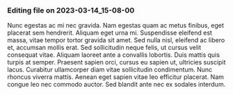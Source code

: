 

### Editing file on 2023-03-14_15-08-00

Nunc egestas ac mi nec gravida. Nam egestas quam ac metus finibus, eget placerat sem hendrerit. Aliquam eget urna mi. Suspendisse eleifend est massa, vitae tempor tortor gravida sit amet. Sed nulla nisl, eleifend ac libero et, accumsan mollis erat. Sed sollicitudin neque felis, ut cursus velit consequat vitae. Aliquam laoreet ante a convallis lobortis. Duis mattis quis turpis at semper. Praesent sapien orci, cursus eu sapien ut, ultricies suscipit lacus. Curabitur ullamcorper diam vitae sollicitudin condimentum. Nunc rhoncus viverra mattis. Aenean eget sapien vitae leo efficitur placerat. Nam congue leo nec commodo auctor. Sed blandit ante nec ex sodales interdum.


